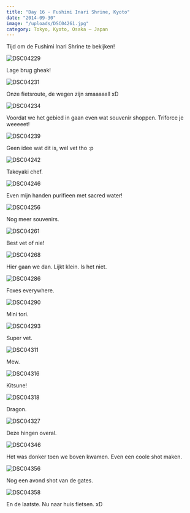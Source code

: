 ```yaml
---
title: "Day 16 - Fushimi Inari Shrine, Kyoto"
date: "2014-09-30"
image: "/uploads/DSC04261.jpg"
category: Tokyo, Kyoto, Osaka – Japan
---
```


Tijd om de Fushimi Inari Shrine te bekijken!

![DSC04229](/uploads/DSC04229-1024x575.jpg)

Lage brug gheak!

![DSC04231](/uploads/DSC04231-1024x575.jpg)

Onze fietsroute, de wegen zijn smaaaaall xD

![DSC04234](/uploads/DSC04234-1024x575.jpg)

Voordat we het gebied in gaan even wat souvenir shoppen. Triforce je weeeeet!

![DSC04239](/uploads/DSC04239-1024x575.jpg)

Geen idee wat dit is, wel vet tho :p

![DSC04242](/uploads/DSC04242-1024x575.jpg)

Takoyaki chef.

![DSC04246](/uploads/DSC04246-1024x575.jpg)

Even mijn handen purifieen met sacred water!

![DSC04256](/uploads/DSC04256-1024x575.jpg)

Nog meer souvenirs.

![DSC04261](/uploads/DSC04261-1024x575.jpg)

Best vet of nie!

![DSC04268](/uploads/DSC04268-575x1024.jpg)

Hier gaan we dan. Lijkt klein. Is het niet.

![DSC04286](/uploads/DSC04286-1024x575.jpg)

Foxes everywhere.

![DSC04290](/uploads/DSC04290-1024x575.jpg)

Mini tori.

![DSC04293](/uploads/DSC04293-1024x575.jpg)

Super vet.

![DSC04311](/uploads/DSC04311-1024x575.jpg)

Mew.

![DSC04316](/uploads/DSC04316-1024x575.jpg)

Kitsune!

![DSC04318](/uploads/DSC04318-575x1024.jpg)

Dragon.

![DSC04327](/uploads/DSC04327-1024x575.jpg)

Deze hingen overal.

![DSC04346](/uploads/DSC04346-1024x575.jpg)

Het was donker toen we boven kwamen. Even een coole shot maken.

![DSC04356](/uploads/DSC04356-1024x575.jpg)

Nog een avond shot van de gates.

![DSC04358](/uploads/DSC04358-1024x575.jpg)

En de laatste. Nu naar huis fietsen. xD
